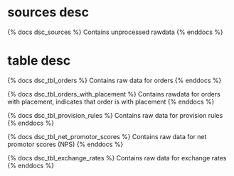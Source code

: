 # sources desc

{% docs dsc_sources %}
Contains unprocessed rawdata
{% enddocs %}

# table desc

{% docs dsc_tbl_orders %}
Contains raw data for orders
{% enddocs %}

{% docs dsc_tbl_orders_with_placement %}
Contains rawdata for orders with placement, indicates that order is with placement
{% enddocs %}

{% docs dsc_tbl_provision_rules %}
Contains raw data for provision rules
{% enddocs %}

{% docs dsc_tbl_net_promotor_scores %}
Contains raw data for net promotor scores (NPS)
{% enddocs %}

{% docs dsc_tbl_exchange_rates %}
Contains raw data for exchange rates
{% enddocs %}
